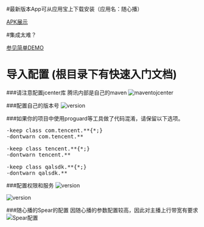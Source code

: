 
#最新版本App可从应用宝上下载安装（应用名：随心播）

[APK展示](http://android.myapp.com/myapp/detail.htm?apkName=com.tencent.qcloud.suixinbo)   

#集成太难？

[参见简单DEMO](https://github.com/zhaoyang21cn/ILiveSDK_Android_Demos)  
            

# 导入配置 (根目录下有快速入门文档)
###请注意配置jcenter库 腾讯内部是自己的maven
![maventojcenter](http://raw.github.com/zhaoyang21cn/Android_Suixinbo/master/raw/settings.png)



###配置自己的版本号
![version](http://raw.github.com/zhaoyang21cn/Android_Suixinbo/master/raw/settings2.png)




###如果你的项目中使用proguard等工具做了代码混淆，请保留以下选项。
<pre>
-keep class com.tencent.**{*;}
-dontwarn com.tencent.**

-keep class tencent.**{*;}
-dontwarn tencent.**

-keep class qalsdk.**{*;}
-dontwarn qalsdk.**
</pre>

###配置权限和服务
![version](http://raw.github.com/zhaoyang21cn/Android_Suixinbo/master/raw/services.png)

![version](http://raw.github.com/zhaoyang21cn/Android_Suixinbo/master/raw/auth.png)




###随心播的Spear的配置
因随心播的参数配置较高，因此对主播上行带宽有要求
![Spear配置](https://raw.githubusercontent.com/zhaoyang21cn/Android_Suixinbo/master/QQ%E6%88%AA%E5%9B%BE20160520170326.jpg)





